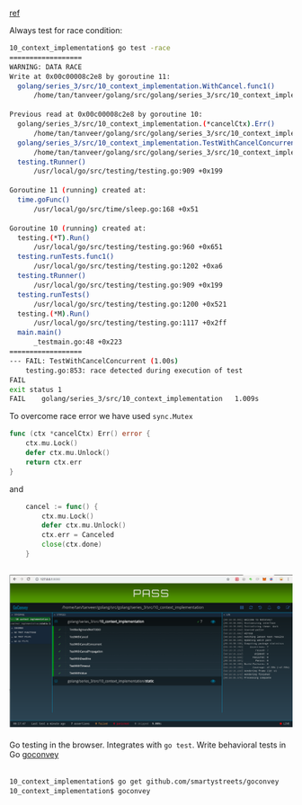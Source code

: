 [ref](https://github.com/campoy/justforfunc/tree/master/10-contextimpl)

Always test for race condition:
```bash
10_context_implementation$ go test -race
==================
WARNING: DATA RACE
Write at 0x00c00008c2e8 by goroutine 11:
  golang/series_3/src/10_context_implementation.WithCancel.func1()
      /home/tan/tanveer/golang/src/golang/series_3/src/10_context_implementation/context.go:57 +0x7b

Previous read at 0x00c00008c2e8 by goroutine 10:
  golang/series_3/src/10_context_implementation.(*cancelCtx).Err()
      /home/tan/tanveer/golang/src/golang/series_3/src/10_context_implementation/context.go:42 +0x3e
  golang/series_3/src/10_context_implementation.TestWithCancelConcurrent()
      /home/tan/tanveer/golang/src/golang/series_3/src/10_context_implementation/context_test.go:40 +0x99
  testing.tRunner()
      /usr/local/go/src/testing/testing.go:909 +0x199

Goroutine 11 (running) created at:
  time.goFunc()
      /usr/local/go/src/time/sleep.go:168 +0x51

Goroutine 10 (running) created at:
  testing.(*T).Run()
      /usr/local/go/src/testing/testing.go:960 +0x651
  testing.runTests.func1()
      /usr/local/go/src/testing/testing.go:1202 +0xa6
  testing.tRunner()
      /usr/local/go/src/testing/testing.go:909 +0x199
  testing.runTests()
      /usr/local/go/src/testing/testing.go:1200 +0x521
  testing.(*M).Run()
      /usr/local/go/src/testing/testing.go:1117 +0x2ff
  main.main()
      _testmain.go:48 +0x223
==================
--- FAIL: TestWithCancelConcurrent (1.00s)
    testing.go:853: race detected during execution of test
FAIL
exit status 1
FAIL	golang/series_3/src/10_context_implementation	1.009s

```

To overcome race error we have used `sync.Mutex` 
```go
func (ctx *cancelCtx) Err() error {
	ctx.mu.Lock()
	defer ctx.mu.Unlock()
	return ctx.err
}
```
and 
```go
	cancel := func() {
		ctx.mu.Lock()
		defer ctx.mu.Unlock()
		ctx.err = Canceled
		close(ctx.done)
	}
```
![goconvery](static/goconvery.png)
---
Go testing in the browser. Integrates with `go test`. Write behavioral tests in Go [goconvey](https://github.com/smartystreets/goconvey)
```bash

10_context_implementation$ go get github.com/smartystreets/goconvey
10_context_implementation$ goconvey
```